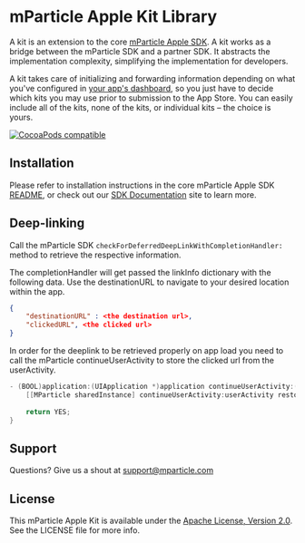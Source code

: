 # mParticle Apple Kit Library

A kit is an extension to the core [mParticle Apple SDK](https://github.com/mParticle/mparticle-apple-sdk). A kit works as a bridge between the mParticle SDK and a partner SDK. It abstracts the implementation complexity, simplifying the implementation for developers.

A kit takes care of initializing and forwarding information depending on what you've configured in [your app's dashboard](https://app.mparticle.com), so you just have to decide which kits you may use prior to submission to the App Store. You can easily include all of the kits, none of the kits, or individual kits – the choice is yours.

[![CocoaPods compatible](http://img.shields.io/badge/CocoaPods-compatible-brightgreen.png)](https://cocoapods.org/?q=mparticle)


## Installation

Please refer to installation instructions in the core mParticle Apple SDK [README](https://github.com/mParticle/mparticle-apple-sdk#get-the-sdk), or check out our [SDK Documentation](http://docs.mparticle.com/#mobile-sdk-guide) site to learn more.

## Deep-linking

Call the mParticle SDK `checkForDeferredDeepLinkWithCompletionHandler:` method to retrieve the respective information.

The completionHandler will get passed the linkInfo dictionary with the following data. Use the destinationURL to navigate to your desired location within the app.

```json
{
	"destinationURL" : <the destination url>,
	"clickedURL", <the clicked url>
}

```

In order for the deeplink to be retrieved properly on app load you need to call the mParticle continueUserActivity to store the clicked url from the userActivity.

```objective-c
- (BOOL)application:(UIApplication *)application continueUserActivity:(NSUserActivity *)userActivity restorationHandler:(void (^)(NSArray * _Nullable))restorationHandler {
    [[MParticle sharedInstance] continueUserActivity:userActivity restorationHandler:restorationHandler];
    
    return YES;
}
```

## Support

Questions? Give us a shout at <support@mparticle.com>


## License

This mParticle Apple Kit is available under the [Apache License, Version 2.0](http://www.apache.org/licenses/LICENSE-2.0). See the LICENSE file for more info.
